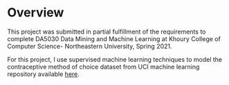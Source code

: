 # Overview
This project was submitted in partial fulfillment of the requirements to complete DA5030 Data Mining and Machine
Learning at Khoury College of Computer Science- Northeastern University, Spring 2021. 

For this project, I use supervised machine learning techniques to model the contraceptive method of choice dataset from UCI machine learning repository available [here](https://archive.ics.uci.edu/ml/datasets/Contraceptive+Method+Choice). 

